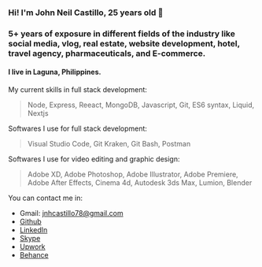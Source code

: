 ### Hi! I'm John Neil Castillo, 25 years old 👋

### 5+ years of exposure in different fields of the industry like social media, vlog, real estate, website development, hotel, travel agency, pharmaceuticals, and E-commerce.

#### I live in Laguna, Philippines.

My current skills in full stack development:
> Node, Express, Reeact, MongoDB, Javascript, Git, ES6 syntax, Liquid, Nextjs

Softwares I use for full stack development:
> Visual Studio Code, Git Kraken, Git Bash, Postman

Softwares I use for video editing and graphic design:
> Adobe XD, Adobe Photoshop, Adobe Illustrator, Adobe Premiere, Adobe After Effects, Cinema 4d, Autodesk 3ds Max, Lumion, Blender

You can contact me in:
+ Gmail: jnhcastillo78@gmail.com
+ [Github](https://github.com/johnNeil-castillo)
+ [LinkedIn](https://www.linkedin.com/in/john-neil-castillo-981895157/)
+ [Skype](https://join.skype.com/invite/gEaAZ0Vjg4tS)
+ [Upwork](https://www.upwork.com/o/profiles/users/~01a545fcbb25bcac40/)
+ [Behance](https://www.behance.net/NeilCastillo)


